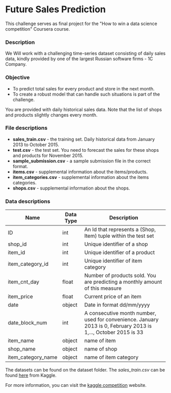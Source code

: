 # Future Sales Prediction

This challenge serves as final project for the "How to win a data science competition" Coursera course.


### Description
We Will work with a challenging time-series dataset consisting of daily sales data, kindly provided by one of the largest Russian software firms - 1C Company. 

### Objective

- To predict total sales for every product and store in the next month.
- To create a robust model that can handle such situations is part of the challenge.

You are provided with daily historical sales data. Note that the list of shops and products slightly changes every month.

### File descriptions
* **sales_train.csv** - the training set. Daily historical data from January 2013 to October 2015.
* **test.csv** - the test set. You need to forecast the sales for these shops and products for November 2015.
* **sample_submission.csv** - a sample submission file in the correct format.
* **items.csv** - supplemental information about the items/products.
* **item_categories.csv** - supplemental information about the items categories.
* **shops.csv** - supplemental information about the shops.

### Data descriptions

| Name | Data Type | Description |
| ---- | --------- |-------------|
|	ID | int	 | An Id that represents a (Shop, Item) tuple within the test set |
|	shop_id | int   | Unique identifier of a shop	|
|	item_id | int   | Unique identifier of a product |
|	item_category_id | int	 | Unique identifier of item category |
|	item_cnt_day | float	 | Number of products sold. You are predicting a monthly amount of this measure |
|	item_price | float | Current price of an item |
|	date | object 	 | Date in format dd/mm/yyyy |
|	date_block_num | int | A consecutive month number, used for convenience. January 2013 is 0, February 2013 is 1,..., October 2015 is 33 |
|	item_name | object	 | name of item |
|   shop_name | object  | name of shop |
|   item_category_name | object   | name of item category |


The datasets can be found on the dataset folder. The *sales_train.csv* can be found [here](https://www.kaggle.com/c/competitive-data-science-predict-future-sales/data) from Kaggle.

For more information, you can visit the [kaggle competition](https://www.kaggle.com/c/competitive-data-science-predict-future-sales) website.
